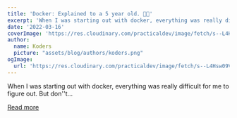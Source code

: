```yaml
---
title: 'Docker: Explained to a 5 year old. 👶🏻'
excerpt: 'When I was starting out with docker, everything was really difficult for me to figure out. But don''t...'
date: '2022-03-16'
coverImage: 'https://res.cloudinary.com/practicaldev/image/fetch/s--L4Hsw09V--/c_imagga_scale,f_auto,fl_progressive,h_420,q_auto,w_1000/https://dev-to-uploads.s3.amazonaws.com/uploads/articles/39ptdo6qxcy7wawp5wz8.png'
author:
  name: Koders
  picture: "assets/blog/authors/koders.png"
ogImage:
  url: 'https://res.cloudinary.com/practicaldev/image/fetch/s--L4Hsw09V--/c_imagga_scale,f_auto,fl_progressive,h_420,q_auto,w_1000/https://dev-to-uploads.s3.amazonaws.com/uploads/articles/39ptdo6qxcy7wawp5wz8.png'
---
```


When I was starting out with docker, everything was really difficult for me to figure out. But don''t...

[Read more](https://dev.to/dhravya/docker-explained-to-a-5-year-old-2cbg)
